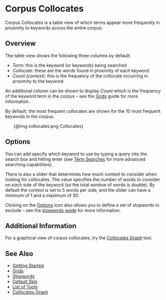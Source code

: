 # Corpus Collocates

Corpus Collocates is a table view of which terms appear more frequently in proximity to keywords across the entire corpus.

## Overview

The table view shows the following three columns by default:

- *Term*: this is the keyword (or keywords) being searched
- *Collocate*: these are the words found in proximity of each keyword
- *Count (context)*: this is the frequency of the collocate occurring in proximity to the keyword

An additional column can be shown to display *Count* which is the frequency of the keyword term in the corpus – see the [Grids](#!/guide/grids) guide for more information.

By default, the most frequent collocates are shown for the 10 most frequent keywords in the corpus.

<div style="max-width: 450px; margin-left: auto; margin-right: auto;">{@img collocates.png Collocates}</div>

## Options

You can add specify which keyword to use by typing a query into the search box and hitting enter (see [Term Searches](#!/guide/search) for more advanced searching capabilities).

There is also a slider that determines how much context to consider when looking for collocates. The value specifies the number of words to consider on _each_ side of the keyword (so the total window of words is double). By default the context is set to 5 words per side, and the slider can have a minimum of 1 and a maximum of 30.

Clicking on the [Options](#!/guide/options) icon also allows you to define a set of stopwords to exclude – see the [stopwords guide](#!/guide/stopwords) for more information.

## Additional Information

For a graphical view of corpus collocates, try the [Collocates Graph](#!/guide/collocatesgraph) tool.

## See Also

- [Getting Started](#!/guide/start)
- [Grids](#!/guide/grids)
- [Stopwords](#!/guide/stopwords)
- [Default Skin](#!/guide/defaultskin)
- [List of Tools](#!/guide/tools)
- [Collocates Graph](#!/guide/collocatesgraph) 
